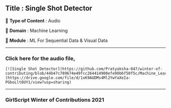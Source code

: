 ## Title : Single Shot Detector
🔴 **Type of Content** : Audio

🔴 **Domain** : Machine Learning

🔴 **Module** : ML For Sequential Data & Visual Data

*********************************************************************

### Click here for the audio file,

```
[![Single Shot Detector](https://github.com/Pratyaksha-047/winter-of-contributing/blob/44b47c789674e49fcc264414900efe90b6f50f5c/Machine_Learning/ML_For_Sequential_Data_&_Visual_Data/Assets/Single%20shot%20detector_(A).png)](https://drive.google.com/file/d/1xK9AUDMs4Ml2YwYaXeIa-PGboLlt8UY1/view?usp=sharing)
```

*********************************************************************

### GirlScript Winter of Contributions 2021

